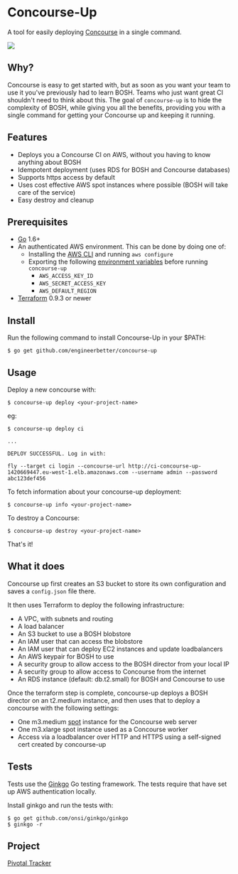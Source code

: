 # Concourse-Up

A tool for easily deploying [Concourse](concourse.ci) in a single command.

![](https://ci.engineerbetter.com/api/v1/teams/main/pipelines/concourse-up/jobs/test/badge)

## Why?

Concourse is easy to get started with, but as soon as you want your team to use it you've
previously had to learn BOSH. Teams who just want great CI shouldn't need to think about this.
The goal of `concourse-up` is to hide the complexity of BOSH, while giving you all the benefits,
providing you with a single command for getting your Concourse up and keeping it running.

## Features

- Deploys you a Concourse CI on AWS, without you having to know anything about BOSH
- Idempotent deployment (uses RDS for BOSH and Concourse databases)
- Supports https access by default
- Uses cost effective AWS spot instances where possible (BOSH will take care of the service)
- Easy destroy and cleanup

## Prerequisites

- [Go](https://golang.org/doc/install) 1.6+
- An authenticated AWS environment. This can be done by doing one of:
  - Installing the [AWS CLI](http://docs.aws.amazon.com/cli/latest/userguide/installing.html) and running `aws configure`
  - Exporting the following [environment variables](http://docs.aws.amazon.com/cli/latest/userguide/cli-chap-getting-started.html#cli-environment) before running `concourse-up`
    - `AWS_ACCESS_KEY_ID`
    - `AWS_SECRET_ACCESS_KEY`
    - `AWS_DEFAULT_REGION`
- [Terraform](https://www.terraform.io/intro/getting-started/install.html) 0.9.3 or newer

## Install

Run the following command to install Concourse-Up in your $PATH:

```
$ go get github.com/engineerbetter/concourse-up
```

## Usage

Deploy a new concourse with:

```
$ concourse-up deploy <your-project-name>
```

eg:

```
$ concourse-up deploy ci

...

DEPLOY SUCCESSFUL. Log in with:

fly --target ci login --concourse-url http://ci-concourse-up-1420669447.eu-west-1.elb.amazonaws.com --username admin --password abc123def456

```

To fetch information about your concourse-up deployment:

```
$ concourse-up info <your-project-name>
```

To destroy a Concourse:

```
$ concourse-up destroy <your-project-name>
```

That's it!

## What it does

Concourse up first creates an S3 bucket to store its own configuration and saves a `config.json` file there.

It then uses Terraform to deploy the following infrastructure:

- A VPC, with subnets and routing
- A load balancer
- An S3 bucket to use a BOSH blobstore
- An IAM user that can access the blobstore
- An IAM user that can deploy EC2 instances and update loadbalancers
- An AWS keypair for BOSH to use
- A security group to allow access to the BOSH director from your local IP
- A security group to allow access to Concourse from the internet
- An RDS instance (default: db.t2.small) for BOSH and Concourse to use

Once the terraform step is complete, concourse-up deploys a BOSH director on an t2.medium instance, and then uses that to deploy a concourse with the following settings:

- One m3.medium [spot](https://aws.amazon.com/ec2/spot/) instance for the Concourse web server
- One m3.xlarge spot instance used as a Concourse worker
- Access via a loadbalancer over HTTP and HTTPS using a self-signed cert created by concourse-up

## Tests

Tests use the [Ginkgo](https://onsi.github.io/ginkgo/) Go testing framework. The tests require that have set up AWS authentication locally.

Install ginkgo and run the tests with:

```
$ go get github.com/onsi/ginkgo/ginkgo
$ ginkgo -r
```

## Project

[Pivotal Tracker](https://www.pivotaltracker.com/n/projects/2011803)
